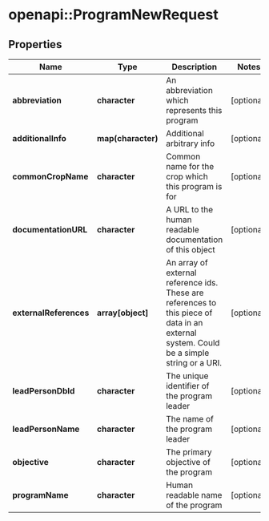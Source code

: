 # openapi::ProgramNewRequest

## Properties
Name | Type | Description | Notes
------------ | ------------- | ------------- | -------------
**abbreviation** | **character** | An abbreviation which represents this program | [optional] 
**additionalInfo** | **map(character)** | Additional arbitrary info | [optional] 
**commonCropName** | **character** | Common name for the crop which this program is for | [optional] 
**documentationURL** | **character** | A URL to the human readable documentation of this object | [optional] 
**externalReferences** | **array[object]** | An array of external reference ids. These are references to this piece of data in an external system. Could be a simple string or a URI. | [optional] 
**leadPersonDbId** | **character** | The unique identifier of the program leader | [optional] 
**leadPersonName** | **character** | The name of the program leader | [optional] 
**objective** | **character** | The primary objective of the program | [optional] 
**programName** | **character** | Human readable name of the program | [optional] 


